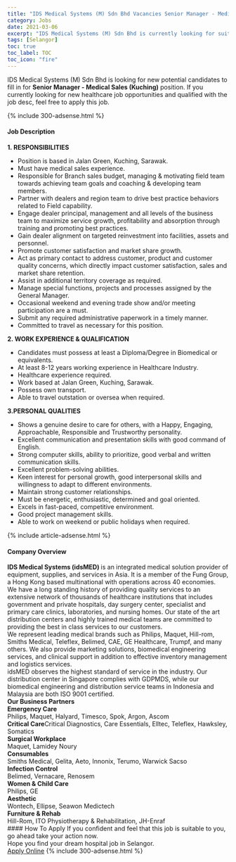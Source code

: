 ```yaml
---
title: "IDS Medical Systems (M) Sdn Bhd Vacancies Senior Manager - Medical Sales (Kuching)" 
category: Jobs 
date: 2021-03-06 
excerpt: "IDS Medical Systems (M) Sdn Bhd is currently looking for suitable person to fill in the Senior Manager - Medical Sales (Kuching) which positioned at Selangor" 
tags: [Selangor] 
toc: true 
toc_label: TOC 
toc_icon: "fire" 
--- 
```


<p>IDS Medical Systems (M) Sdn Bhd is looking for new potential candidates to fill in for <b>Senior Manager - Medical Sales (Kuching)</b> position. If you currently looking for new healthcare job opportunities and qualified with the job desc, feel free to apply this job.
</p>{% include 300-adsense.html %} 
<div><div><h4>Job Description</h4></div><div><div><span><div><div><strong>1.&#160;RESPONSIBILITIES</strong></div><ul><li>Position is based in Jalan Green, Kuching, Sarawak.</li><li>Must have medical sales experience.</li><li>Responsible for Branch sales budget, managing &amp; motivating field team towards achieving team goals and coaching &amp; developing team members.</li><li>Partner with dealers and region team to drive best practice behaviors related to Field capability.</li><li>Engage dealer principal, management and all levels of the business team to maximize service growth, profitability and absorption through training and promoting best practices.</li><li>Gain dealer alignment on targeted reinvestment into facilities, assets and personnel.</li><li>Promote customer satisfaction and market share growth.</li><li>Act as primary contact to address customer, product and customer quality concerns, which directly impact customer satisfaction, sales and market share retention.</li><li>Assist in additional territory coverage as required.</li><li>Manage special functions, projects and processes assigned by the General Manager.</li><li>Occasional weekend and evening trade show and/or meeting participation are a must.</li><li>Submit any required administrative paperwork in a timely manner.</li><li>Committed to travel as necessary for this position.</li></ul><div><strong>2.&#160;WORK EXPERIENCE &amp; QUALIFICATION</strong></div><ul><li>Candidates must possess at least a Diploma/Degree in Biomedical or equivalents.</li><li>At least 8-12 years working experience in Healthcare Industry.</li><li>Healthcare experience required.</li><li>Work based at Jalan Green, Kuching, Sarawak.</li><li>Possess own transport.</li><li>Able to travel outstation or oversea when required.</li></ul><div><strong>3.PERSONAL QUALITIES</strong></div><ul><li>Shows a genuine desire to care for others, with a Happy, Engaging, Approachable, Responsible and Trustworthy personality.</li><li>Excellent communication and presentation skills with good command of English.</li><li>Strong computer skills, ability to prioritize, good verbal and written communication skills.</li><li>Excellent problem-solving abilities.</li><li>Keen interest for personal growth, good interpersonal skills and willingness to adapt to different environments.</li><li>Maintain strong customer relationships.</li><li>Must be energetic, enthusiastic, determined and goal oriented.</li><li>Excels in fast-paced, competitive environment.</li><li>Good project management skills.</li><li>Able to work on weekend or public holidays when required.</li></ul></div></span></div></div></div> 
{% include article-adsense.html %} 
<div><div><h4>Company Overview</h4></div><div><div><span><div><div>
<div>
<div>
<div>
<div>
<strong>IDS Medical Systems (idsMED) </strong>is an integrated medical solution provider of equipment, supplies, and services in Asia. It is a member of the Fung Group, a Hong Kong based multinational with operations across 40 economies.</div>
<div>
					We have a long standing history of providing quality services to an extensive network of thousands of healthcare institutions that includes government and private hospitals, day surgery center, specialist and primary care clinics, laboratories, and nursing homes. Our state of the art distribution centers and highly trained medical teams are committed to providing the best in class services to our customers.</div>
<div>
					We represent leading medical brands such as Philips, Maquet, Hill-rom, Smiths Medical, Teleflex, Belimed, CAE, GE Healthcare, Trumpf, and many others. We also provide marketing solutions, biomedical engineering services, and clinical support in addition to effective inventory management and logistics services.</div>
<div>
					idsMED observes the highest standard of service in the industry. Our distribution center in Singapore complies with GDPMDS, while our biomedical engineering and distribution service teams in Indonesia and Malaysia are both ISO 9001 certified.</div>
</div>
</div>
</div>
</div>
<div>
<div>
<strong>Our Business Partners</strong></div>
<div>
<strong>Emergency Care</strong></div>
<div>
		Philips, Maquet, Halyard, Timesco, Spok, Argon, Ascom</div>
<div>
<strong>Critical Care</strong>Critical Diagnostics, Care Essentials, Elltec, Teleflex, Hawksley, Somatics</div>
<div>
<strong>Surgical Workplace</strong></div>
<div>
		Maquet, Lamidey Noury</div>
<div>
<b>Consumables</b></div>
<div>
		Smiths Medical, Gelita, Aeto, Innonix, Terumo, Warwick Sacso</div>
<div>
<b>Infection Control</b></div>
<div>
		Belimed, Vernacare, Renosem</div>
<div>
<b>Women &amp; Child Care</b></div>
<div>
		Philips, GE</div>
<div>
<b>Aesthetic</b></div>
<div>
		Wontech, Ellipse, Seawon Medictech</div>
<div>
<b>Furniture &amp; Rehab</b></div>
<div>
		Hill-Rom, ITO Physiotherapy &amp; Rehabilitation, JH-Enraf</div>
</div></div></span></div></div></div> 
#### How To Apply 
If you confident and feel that this job is suitable to you, go ahead take your action now. <br/> 
Hope you find your dream hospital job in Selangor. <br/> 
<a href="https://www.jobstreet.com.my/en/job/senior-manager-medical-sales-kuching-4490226?jobId=jobstreet-my-job-4490226" class="btn btn--warning" target="_blank" rel="nofollow noopenner">Apply Online</a> 
{% include 300-adsense.html %} 